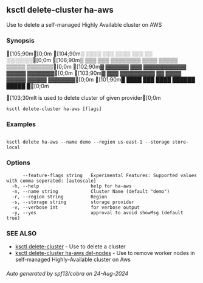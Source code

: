 ## ksctl delete-cluster ha-aws

Use to delete a self-managed Highly Available cluster on AWS

### Synopsis

[105;90m[0;0m
[104;90m░  ░░░░  ░░░      ░░░░      ░░░        ░░  ░░░░░░░[0;0m
[106;90m▒  ▒▒▒  ▒▒▒  ▒▒▒▒▒▒▒▒  ▒▒▒▒  ▒▒▒▒▒  ▒▒▒▒▒  ▒▒▒▒▒▒▒[0;0m
[102;90m▓     ▓▓▓▓▓▓      ▓▓▓  ▓▓▓▓▓▓▓▓▓▓▓  ▓▓▓▓▓  ▓▓▓▓▓▓▓[0;0m
[103;90m▓  ▓▓▓  ▓▓▓▓▓▓▓▓▓  ▓▓  ▓▓▓▓  ▓▓▓▓▓  ▓▓▓▓▓  ▓▓▓▓▓▓▓[0;0m
[101;90m█  ████  ███      ████      ██████  █████        █[0;0m

[103;30mIt is used to delete cluster of given provider[0;0m

```
ksctl delete-cluster ha-aws [flags]
```

### Examples

```

ksctl delete ha-aws --name demo --region us-east-1 --storage store-local

```

### Options

```
      --feature-flags string   Experimental Features: Supported values with comma seperated: [autoscale]
  -h, --help                   help for ha-aws
  -n, --name string            Cluster Name (default "demo")
  -r, --region string          Region
  -s, --storage string         storage provider
  -v, --verbose int            for verbose output
  -y, --yes                    approval to avoid showMsg (default true)
```

### SEE ALSO

* [ksctl delete-cluster](ksctl_delete-cluster.md)	 - Use to delete a cluster
* [ksctl delete-cluster ha-aws del-nodes](ksctl_delete-cluster_ha-aws_del-nodes.md)	 - Use to remove worker nodes in self-managed Highly-Available cluster on Aws

###### Auto generated by spf13/cobra on 24-Aug-2024
